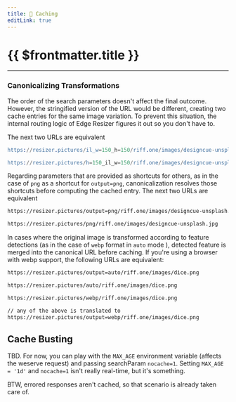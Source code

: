 ```yaml
---
title: 🚀 Caching
editLink: true
---
```


# {{ $frontmatter.title }}
 
---

<ShowCase>
<template v-slot:first_paragraph>
<br>
Variations are generated on demand, at which point they are stored in Cloudflare's Edge Cache. <b>Ephemeral but long lived</b>, further requests will receive a cached response at blazing speed.
</template>
<template v-slot:second_paragraph>Populating the edge cache this way 

</template>
<template v-slot:table>
    <labeled-image src="https://resizer.pictures/w=150_h=150/riff.one/images/designcue-unsplash.jpg">w=150_h=150</labeled-image>
</template>
</ShowCase>


### Canonicalizing Transformations

The order of the search parameters doesn't affect the final outcome. However, the stringified version of the URL would be different, creating two cache entries for the same image variation. To prevent this situation, the internal routing logic of Edge Resizer figures it out so you don't have to. 

The next two URLs are equivalent

```erlang
https://resizer.pictures/il_w=150_h=150/riff.one/images/designcue-unsplash.jpg

https://resizer.pictures/h=150_il_w=150/riff.one/images/designcue-unsplash.jpg

```


Regarding parameters that are provided as shortcuts for others, as in the case of `png` as a shortcut for `output=png`, canonicalization resolves those shortcuts before computing the cached entry. The next two URLs are equivalent

```html
https://resizer.pictures/output=png/riff.one/images/designcue-unsplash.jpg

https://resizer.pictures/png/riff.one/images/designcue-unsplash.jpg

```

In cases where the original image is transformed according to feature detections (as in the case of `webp` format in `auto` mode ), detected feature is merged into the canonical URL before caching.  If you're using a browser with webp support, the following URLs are equivalent:


```html
https://resizer.pictures/output=auto/riff.one/images/dice.png

https://resizer.pictures/auto/riff.one/images/dice.png

https://resizer.pictures/webp/riff.one/images/dice.png

// any of the above is translated to
https://resizer.pictures/output=webp/riff.one/images/dice.png

```

## Cache Busting

TBD. For now, you can play with the `MAX_AGE` environment variable (affects the weserve request) and passing searchParam `nocache=1`.  Setting `MAX_AGE = '1d'` and `nocache=1` isn't really real-time, but it's something.

BTW, errored responses aren't cached, so that scenario is already taken care of.







 